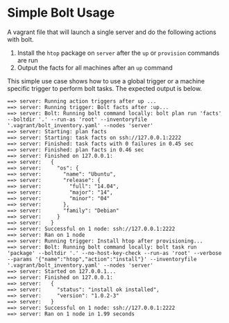 # Simple Bolt Usage

A vagrant file that will launch a single server and do the following actions with bolt.

1. Install the `htop` package on `server` after the `up` or `provision` commands are run
2. Output the facts for all machines after an `up` command

This simple use case shows how to use a global trigger or a machine specific trigger to perform bolt tasks. The expected output is below. 

~~~
==> server: Running action triggers after up ...
==> server: Running trigger: Bolt facts after :up...
==> server: Bolt: Running bolt command locally: bolt plan run 'facts' --boltdir '.' --run-as 'root' --inventoryfile '.vagrant/bolt_inventory.yaml' --nodes 'server'
==> server: Starting: plan facts
==> server: Starting: task facts on ssh://127.0.0.1:2222
==> server: Finished: task facts with 0 failures in 0.45 sec
==> server: Finished: plan facts in 0.46 sec
==> server: Finished on 127.0.0.1:
==> server:   {
==> server:     "os": {
==> server:       "name": "Ubuntu",
==> server:       "release": {
==> server:         "full": "14.04",
==> server:         "major": "14",
==> server:         "minor": "04"
==> server:       },
==> server:       "family": "Debian"
==> server:     }
==> server:   }
==> server: Successful on 1 node: ssh://127.0.0.1:2222
==> server: Ran on 1 node
==> server: Running trigger: Install htop after provisioning...
==> server: Bolt: Running bolt command locally: bolt task run 'package' --boltdir '.' --no-host-key-check --run-as 'root' --verbose --params '{"name":"htop","action":"install"}' --inventoryfile '.vagrant/bolt_inventory.yaml' --nodes 'server'
==> server: Started on 127.0.0.1...
==> server: Finished on 127.0.0.1:
==> server:   {
==> server:     "status": "install ok installed",
==> server:     "version": "1.0.2-3"
==> server:   }
==> server: Successful on 1 node: ssh://127.0.0.1:2222
==> server: Ran on 1 node in 1.99 seconds
~~~
